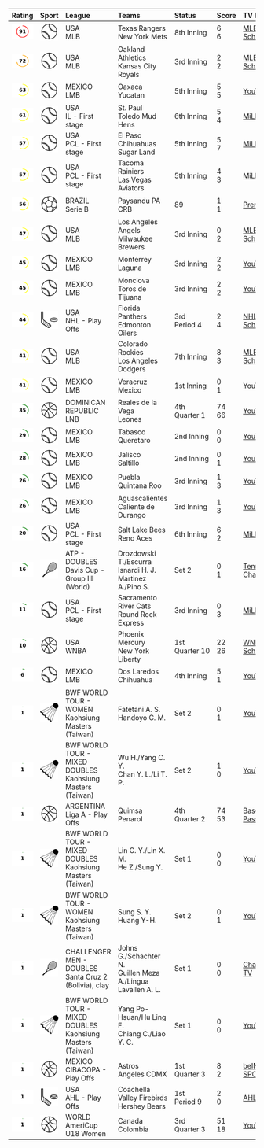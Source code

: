 | Rating                                                                                                                                 | Sport                                                                                                                | League                                                       | Teams                                                          | Status         | Score    | TV Listing                                                                                                      |
|:---------------------------------------------------------------------------------------------------------------------------------------|:---------------------------------------------------------------------------------------------------------------------|:-------------------------------------------------------------|:---------------------------------------------------------------|:---------------|:---------|:----------------------------------------------------------------------------------------------------------------|
| <img src="https://raw.githubusercontent.com/BlakeDuncan25/Donut-SVG-Ratings/bac4e4a278175106499642192132b1786a9aec38/91.svg" alt="91"> | <img src="https://raw.githubusercontent.com/BlakeDuncan25/Donut-SVG-Ratings/master/baseball.png" alt="Baseball">     | USA<br>MLB                                                   | Texas Rangers<br>New York Mets                                 | 8th Inning     | 6<br>6   | <a href="https://www.mlb.com/schedule">MLB Schedule</a>                                                         |
| <img src="https://raw.githubusercontent.com/BlakeDuncan25/Donut-SVG-Ratings/bac4e4a278175106499642192132b1786a9aec38/72.svg" alt="72"> | <img src="https://raw.githubusercontent.com/BlakeDuncan25/Donut-SVG-Ratings/master/baseball.png" alt="Baseball">     | USA<br>MLB                                                   | Oakland Athletics<br>Kansas City Royals                        | 3rd Inning     | 2<br>2   | <a href="https://www.mlb.com/schedule">MLB Schedule</a>                                                         |
| <img src="https://raw.githubusercontent.com/BlakeDuncan25/Donut-SVG-Ratings/bac4e4a278175106499642192132b1786a9aec38/63.svg" alt="63"> | <img src="https://raw.githubusercontent.com/BlakeDuncan25/Donut-SVG-Ratings/master/baseball.png" alt="Baseball">     | MEXICO<br>LMB                                                | Oaxaca<br>Yucatan                                              | 5th Inning     | 5<br>5   | <a href="https://www.youtube.com/results?search_query=liga+mexicana+de+beisbol&sp=EgJAAQ%253D%253D">YouTube</a> |
| <img src="https://raw.githubusercontent.com/BlakeDuncan25/Donut-SVG-Ratings/bac4e4a278175106499642192132b1786a9aec38/61.svg" alt="61"> | <img src="https://raw.githubusercontent.com/BlakeDuncan25/Donut-SVG-Ratings/master/baseball.png" alt="Baseball">     | USA<br>IL - First stage                                      | St. Paul<br>Toledo Mud Hens                                    | 6th Inning     | 5<br>4   | <a href="http://milb.tv/">MiLB.TV</a>                                                                           |
| <img src="https://raw.githubusercontent.com/BlakeDuncan25/Donut-SVG-Ratings/bac4e4a278175106499642192132b1786a9aec38/57.svg" alt="57"> | <img src="https://raw.githubusercontent.com/BlakeDuncan25/Donut-SVG-Ratings/master/baseball.png" alt="Baseball">     | USA<br>PCL - First stage                                     | El Paso Chihuahuas<br>Sugar Land                               | 5th Inning     | 5<br>7   | <a href="http://milb.tv/">MiLB.TV</a>                                                                           |
| <img src="https://raw.githubusercontent.com/BlakeDuncan25/Donut-SVG-Ratings/bac4e4a278175106499642192132b1786a9aec38/57.svg" alt="57"> | <img src="https://raw.githubusercontent.com/BlakeDuncan25/Donut-SVG-Ratings/master/baseball.png" alt="Baseball">     | USA<br>PCL - First stage                                     | Tacoma Rainiers<br>Las Vegas Aviators                          | 5th Inning     | 4<br>3   | <a href="http://milb.tv/">MiLB.TV</a>                                                                           |
| <img src="https://raw.githubusercontent.com/BlakeDuncan25/Donut-SVG-Ratings/bac4e4a278175106499642192132b1786a9aec38/56.svg" alt="56"> | <img src="https://raw.githubusercontent.com/BlakeDuncan25/Donut-SVG-Ratings/master/soccer.png" alt="Soccer">         | BRAZIL<br>Serie B                                            | Paysandu PA<br>CRB                                             | 89             | 1<br>1   | <a href="https://www.sling.com/international/brazilian">Premiere</a>                                            |
| <img src="https://raw.githubusercontent.com/BlakeDuncan25/Donut-SVG-Ratings/bac4e4a278175106499642192132b1786a9aec38/47.svg" alt="47"> | <img src="https://raw.githubusercontent.com/BlakeDuncan25/Donut-SVG-Ratings/master/baseball.png" alt="Baseball">     | USA<br>MLB                                                   | Los Angeles Angels<br>Milwaukee Brewers                        | 3rd Inning     | 0<br>2   | <a href="https://www.mlb.com/schedule">MLB Schedule</a>                                                         |
| <img src="https://raw.githubusercontent.com/BlakeDuncan25/Donut-SVG-Ratings/bac4e4a278175106499642192132b1786a9aec38/45.svg" alt="45"> | <img src="https://raw.githubusercontent.com/BlakeDuncan25/Donut-SVG-Ratings/master/baseball.png" alt="Baseball">     | MEXICO<br>LMB                                                | Monterrey<br>Laguna                                            | 3rd Inning     | 2<br>2   | <a href="https://www.youtube.com/results?search_query=liga+mexicana+de+beisbol&sp=EgJAAQ%253D%253D">YouTube</a> |
| <img src="https://raw.githubusercontent.com/BlakeDuncan25/Donut-SVG-Ratings/bac4e4a278175106499642192132b1786a9aec38/45.svg" alt="45"> | <img src="https://raw.githubusercontent.com/BlakeDuncan25/Donut-SVG-Ratings/master/baseball.png" alt="Baseball">     | MEXICO<br>LMB                                                | Monclova<br>Toros de Tijuana                                   | 3rd Inning     | 2<br>2   | <a href="https://www.youtube.com/results?search_query=liga+mexicana+de+beisbol&sp=EgJAAQ%253D%253D">YouTube</a> |
| <img src="https://raw.githubusercontent.com/BlakeDuncan25/Donut-SVG-Ratings/bac4e4a278175106499642192132b1786a9aec38/44.svg" alt="44"> | <img src="https://raw.githubusercontent.com/BlakeDuncan25/Donut-SVG-Ratings/master/hockey.png" alt="Ice Hockey">     | USA<br>NHL - Play Offs                                       | Florida Panthers<br>Edmonton Oilers                            | 3rd Period 4   | 2<br>4   | <a href="https://www.nhl.com/schedule">NHL Schedule</a>                                                         |
| <img src="https://raw.githubusercontent.com/BlakeDuncan25/Donut-SVG-Ratings/bac4e4a278175106499642192132b1786a9aec38/41.svg" alt="41"> | <img src="https://raw.githubusercontent.com/BlakeDuncan25/Donut-SVG-Ratings/master/baseball.png" alt="Baseball">     | USA<br>MLB                                                   | Colorado Rockies<br>Los Angeles Dodgers                        | 7th Inning     | 8<br>3   | <a href="https://www.mlb.com/schedule">MLB Schedule</a>                                                         |
| <img src="https://raw.githubusercontent.com/BlakeDuncan25/Donut-SVG-Ratings/bac4e4a278175106499642192132b1786a9aec38/41.svg" alt="41"> | <img src="https://raw.githubusercontent.com/BlakeDuncan25/Donut-SVG-Ratings/master/baseball.png" alt="Baseball">     | MEXICO<br>LMB                                                | Veracruz<br>Mexico                                             | 1st Inning     | 0<br>1   | <a href="https://www.youtube.com/results?search_query=liga+mexicana+de+beisbol&sp=EgJAAQ%253D%253D">YouTube</a> |
| <img src="https://raw.githubusercontent.com/BlakeDuncan25/Donut-SVG-Ratings/bac4e4a278175106499642192132b1786a9aec38/35.svg" alt="35"> | <img src="https://raw.githubusercontent.com/BlakeDuncan25/Donut-SVG-Ratings/master/basketball.png" alt="Basketball"> | DOMINICAN REPUBLIC<br>LNB                                    | Reales de la Vega<br>Leones                                    | 4th Quarter 1  | 74<br>66 | <a href="https://www.youtube.com/@LNBRDTv1/streams">YouTube</a>                                                 |
| <img src="https://raw.githubusercontent.com/BlakeDuncan25/Donut-SVG-Ratings/bac4e4a278175106499642192132b1786a9aec38/29.svg" alt="29"> | <img src="https://raw.githubusercontent.com/BlakeDuncan25/Donut-SVG-Ratings/master/baseball.png" alt="Baseball">     | MEXICO<br>LMB                                                | Tabasco<br>Queretaro                                           | 2nd Inning     | 0<br>0   | <a href="https://www.youtube.com/results?search_query=liga+mexicana+de+beisbol&sp=EgJAAQ%253D%253D">YouTube</a> |
| <img src="https://raw.githubusercontent.com/BlakeDuncan25/Donut-SVG-Ratings/bac4e4a278175106499642192132b1786a9aec38/28.svg" alt="28"> | <img src="https://raw.githubusercontent.com/BlakeDuncan25/Donut-SVG-Ratings/master/baseball.png" alt="Baseball">     | MEXICO<br>LMB                                                | Jalisco<br>Saltillo                                            | 2nd Inning     | 0<br>1   | <a href="https://www.youtube.com/results?search_query=liga+mexicana+de+beisbol&sp=EgJAAQ%253D%253D">YouTube</a> |
| <img src="https://raw.githubusercontent.com/BlakeDuncan25/Donut-SVG-Ratings/bac4e4a278175106499642192132b1786a9aec38/26.svg" alt="26"> | <img src="https://raw.githubusercontent.com/BlakeDuncan25/Donut-SVG-Ratings/master/baseball.png" alt="Baseball">     | MEXICO<br>LMB                                                | Puebla<br>Quintana Roo                                         | 3rd Inning     | 1<br>3   | <a href="https://www.youtube.com/results?search_query=liga+mexicana+de+beisbol&sp=EgJAAQ%253D%253D">YouTube</a> |
| <img src="https://raw.githubusercontent.com/BlakeDuncan25/Donut-SVG-Ratings/bac4e4a278175106499642192132b1786a9aec38/26.svg" alt="26"> | <img src="https://raw.githubusercontent.com/BlakeDuncan25/Donut-SVG-Ratings/master/baseball.png" alt="Baseball">     | MEXICO<br>LMB                                                | Aguascalientes<br>Caliente de Durango                          | 3rd Inning     | 1<br>3   | <a href="https://www.youtube.com/results?search_query=liga+mexicana+de+beisbol&sp=EgJAAQ%253D%253D">YouTube</a> |
| <img src="https://raw.githubusercontent.com/BlakeDuncan25/Donut-SVG-Ratings/bac4e4a278175106499642192132b1786a9aec38/20.svg" alt="20"> | <img src="https://raw.githubusercontent.com/BlakeDuncan25/Donut-SVG-Ratings/master/baseball.png" alt="Baseball">     | USA<br>PCL - First stage                                     | Salt Lake Bees<br>Reno Aces                                    | 6th Inning     | 6<br>2   | <a href="http://milb.tv/">MiLB.TV</a>                                                                           |
| <img src="https://raw.githubusercontent.com/BlakeDuncan25/Donut-SVG-Ratings/bac4e4a278175106499642192132b1786a9aec38/16.svg" alt="16"> | <img src="https://raw.githubusercontent.com/BlakeDuncan25/Donut-SVG-Ratings/master/tennis.png" alt="Tennis">         | ATP - DOUBLES<br>Davis Cup - Group III (World)               | Drozdowski T./Escurra Isnardi H. J.<br>Martinez A./Pino S.     | Set 2          | 0<br>1   | <a href="https://www.tennischannel.com/en-us/page/home">Tennis Channel</a>                                      |
| <img src="https://raw.githubusercontent.com/BlakeDuncan25/Donut-SVG-Ratings/bac4e4a278175106499642192132b1786a9aec38/11.svg" alt="11"> | <img src="https://raw.githubusercontent.com/BlakeDuncan25/Donut-SVG-Ratings/master/baseball.png" alt="Baseball">     | USA<br>PCL - First stage                                     | Sacramento River Cats<br>Round Rock Express                    | 3rd Inning     | 0<br>3   | <a href="http://milb.tv/">MiLB.TV</a>                                                                           |
| <img src="https://raw.githubusercontent.com/BlakeDuncan25/Donut-SVG-Ratings/bac4e4a278175106499642192132b1786a9aec38/10.svg" alt="10"> | <img src="https://raw.githubusercontent.com/BlakeDuncan25/Donut-SVG-Ratings/master/basketball.png" alt="Basketball"> | USA<br>WNBA                                                  | Phoenix Mercury<br>New York Liberty                            | 1st Quarter 10 | 22<br>26 | <a href="https://www.wnba.com/schedule?season=2024&month=all">WNBA Schedule</a>                                 |
| <img src="https://raw.githubusercontent.com/BlakeDuncan25/Donut-SVG-Ratings/bac4e4a278175106499642192132b1786a9aec38/6.svg" alt="6">   | <img src="https://raw.githubusercontent.com/BlakeDuncan25/Donut-SVG-Ratings/master/baseball.png" alt="Baseball">     | MEXICO<br>LMB                                                | Dos Laredos<br>Chihuahua                                       | 4th Inning     | 5<br>1   | <a href="https://www.youtube.com/results?search_query=liga+mexicana+de+beisbol&sp=EgJAAQ%253D%253D">YouTube</a> |
| <img src="https://raw.githubusercontent.com/BlakeDuncan25/Donut-SVG-Ratings/bac4e4a278175106499642192132b1786a9aec38/1.svg" alt="1">   | <img src="https://raw.githubusercontent.com/BlakeDuncan25/Donut-SVG-Ratings/master/badminton.png" alt="Badminton">   | BWF WORLD TOUR - WOMEN<br>Kaohsiung Masters (Taiwan)         | Fatetani A. S.<br>Handoyo C. M.                                | Set 2          | 0<br>1   | <a href="https://www.youtube.com/@bwftv/streams">YouTube</a>                                                    |
| <img src="https://raw.githubusercontent.com/BlakeDuncan25/Donut-SVG-Ratings/bac4e4a278175106499642192132b1786a9aec38/1.svg" alt="1">   | <img src="https://raw.githubusercontent.com/BlakeDuncan25/Donut-SVG-Ratings/master/badminton.png" alt="Badminton">   | BWF WORLD TOUR - MIXED DOUBLES<br>Kaohsiung Masters (Taiwan) | Wu H./Yang C. Y.<br>Chan Y. L./Li T. P.                        | Set 2          | 1<br>0   | <a href="https://www.youtube.com/@bwftv/streams">YouTube</a>                                                    |
| <img src="https://raw.githubusercontent.com/BlakeDuncan25/Donut-SVG-Ratings/bac4e4a278175106499642192132b1786a9aec38/1.svg" alt="1">   | <img src="https://raw.githubusercontent.com/BlakeDuncan25/Donut-SVG-Ratings/master/basketball.png" alt="Basketball"> | ARGENTINA<br>Liga A - Play Offs                              | Quimsa<br>Penarol                                              | 4th Quarter 2  | 74<br>53 | <a href="https://www.basquetpass.tv/">Basquet Pass</a>                                                          |
| <img src="https://raw.githubusercontent.com/BlakeDuncan25/Donut-SVG-Ratings/bac4e4a278175106499642192132b1786a9aec38/1.svg" alt="1">   | <img src="https://raw.githubusercontent.com/BlakeDuncan25/Donut-SVG-Ratings/master/badminton.png" alt="Badminton">   | BWF WORLD TOUR - MIXED DOUBLES<br>Kaohsiung Masters (Taiwan) | Lin C. Y./Lin X. M.<br>He Z./Sung Y.                           | Set 1          | 0<br>0   | <a href="https://www.youtube.com/@bwftv/streams">YouTube</a>                                                    |
| <img src="https://raw.githubusercontent.com/BlakeDuncan25/Donut-SVG-Ratings/bac4e4a278175106499642192132b1786a9aec38/1.svg" alt="1">   | <img src="https://raw.githubusercontent.com/BlakeDuncan25/Donut-SVG-Ratings/master/badminton.png" alt="Badminton">   | BWF WORLD TOUR - WOMEN<br>Kaohsiung Masters (Taiwan)         | Sung S. Y.<br>Huang Y-H.                                       | Set 2          | 0<br>1   | <a href="https://www.youtube.com/@bwftv/streams">YouTube</a>                                                    |
| <img src="https://raw.githubusercontent.com/BlakeDuncan25/Donut-SVG-Ratings/bac4e4a278175106499642192132b1786a9aec38/1.svg" alt="1">   | <img src="https://raw.githubusercontent.com/BlakeDuncan25/Donut-SVG-Ratings/master/tennis.png" alt="Tennis">         | CHALLENGER MEN - DOUBLES<br>Santa Cruz 2 (Bolivia), clay     | Johns G./Schachter N.<br>Guillen Meza A./Lingua Lavallen A. L. | Set 1          | 0<br>0   | <a href="https://www.atptour.com/en/atp-challenger-tour/challenger-tv">Challenger TV</a>                        |
| <img src="https://raw.githubusercontent.com/BlakeDuncan25/Donut-SVG-Ratings/bac4e4a278175106499642192132b1786a9aec38/1.svg" alt="1">   | <img src="https://raw.githubusercontent.com/BlakeDuncan25/Donut-SVG-Ratings/master/badminton.png" alt="Badminton">   | BWF WORLD TOUR - MIXED DOUBLES<br>Kaohsiung Masters (Taiwan) | Yang Po-Hsuan/Hu Ling F.<br>Chiang C./Liao Y. C.               | Set 1          | 0<br>0   | <a href="https://www.youtube.com/@bwftv/streams">YouTube</a>                                                    |
| <img src="https://raw.githubusercontent.com/BlakeDuncan25/Donut-SVG-Ratings/bac4e4a278175106499642192132b1786a9aec38/1.svg" alt="1">   | <img src="https://raw.githubusercontent.com/BlakeDuncan25/Donut-SVG-Ratings/master/basketball.png" alt="Basketball"> | MEXICO<br>CIBACOPA - Play Offs                               | Astros<br>Angeles CDMX                                         | 1st Quarter 3  | 8<br>2   | <a href="https://connect-us.beinsports.com/">beIN SPORTS</a>                                                    |
| <img src="https://raw.githubusercontent.com/BlakeDuncan25/Donut-SVG-Ratings/bac4e4a278175106499642192132b1786a9aec38/1.svg" alt="1">   | <img src="https://raw.githubusercontent.com/BlakeDuncan25/Donut-SVG-Ratings/master/hockey.png" alt="Ice Hockey">     | USA<br>AHL - Play Offs                                       | Coachella Valley Firebirds<br>Hershey Bears                    | 1st Period 9   | 2<br>0   | <a href="https://www.watchtheahl.com/#/">AHLTV</a>                                                              |
| <img src="https://raw.githubusercontent.com/BlakeDuncan25/Donut-SVG-Ratings/bac4e4a278175106499642192132b1786a9aec38/1.svg" alt="1">   | <img src="https://raw.githubusercontent.com/BlakeDuncan25/Donut-SVG-Ratings/master/basketball.png" alt="Basketball"> | WORLD<br>AmeriCup U18 Women                                  | Canada<br>Colombia                                             | 3rd Quarter 3  | 51<br>18 | <a href="https://www.youtube.com/@FIBA/streams">YouTube</a>                                                     |